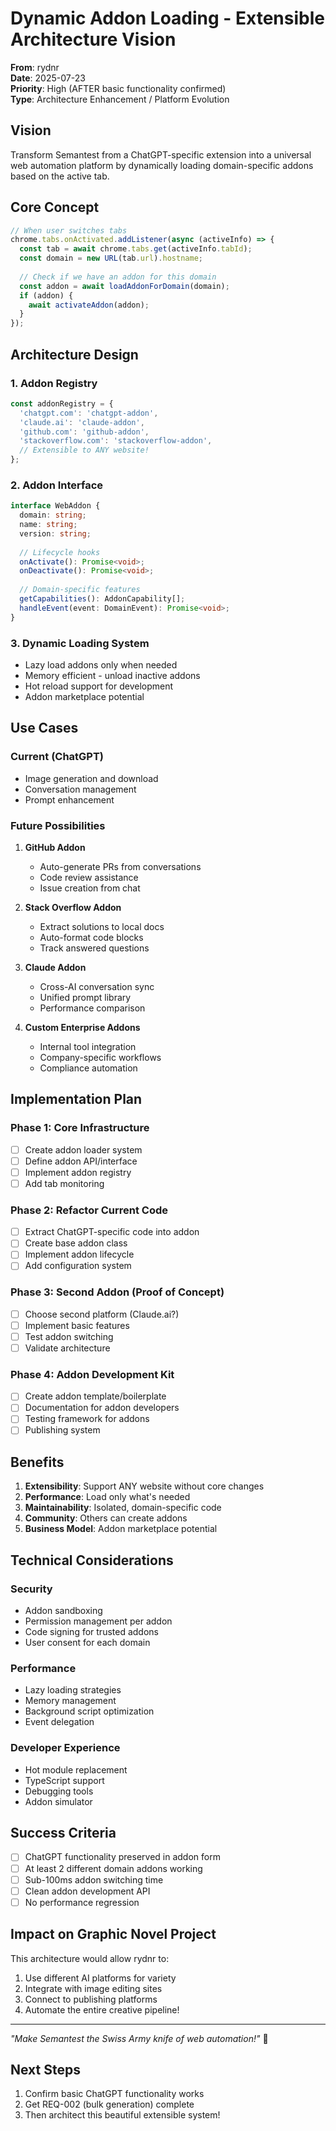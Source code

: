 # Dynamic Addon Loading - Extensible Architecture Vision

**From**: rydnr  
**Date**: 2025-07-23  
**Priority**: High (AFTER basic functionality confirmed)  
**Type**: Architecture Enhancement / Platform Evolution

## Vision

Transform Semantest from a ChatGPT-specific extension into a universal web automation platform by dynamically loading domain-specific addons based on the active tab.

## Core Concept

```javascript
// When user switches tabs
chrome.tabs.onActivated.addListener(async (activeInfo) => {
  const tab = await chrome.tabs.get(activeInfo.tabId);
  const domain = new URL(tab.url).hostname;
  
  // Check if we have an addon for this domain
  const addon = await loadAddonForDomain(domain);
  if (addon) {
    await activateAddon(addon);
  }
});
```

## Architecture Design

### 1. Addon Registry
```javascript
const addonRegistry = {
  'chatgpt.com': 'chatgpt-addon',
  'claude.ai': 'claude-addon',
  'github.com': 'github-addon',
  'stackoverflow.com': 'stackoverflow-addon',
  // Extensible to ANY website!
};
```

### 2. Addon Interface
```typescript
interface WebAddon {
  domain: string;
  name: string;
  version: string;
  
  // Lifecycle hooks
  onActivate(): Promise<void>;
  onDeactivate(): Promise<void>;
  
  // Domain-specific features
  getCapabilities(): AddonCapability[];
  handleEvent(event: DomainEvent): Promise<void>;
}
```

### 3. Dynamic Loading System
- Lazy load addons only when needed
- Memory efficient - unload inactive addons
- Hot reload support for development
- Addon marketplace potential

## Use Cases

### Current (ChatGPT)
- Image generation and download
- Conversation management
- Prompt enhancement

### Future Possibilities
1. **GitHub Addon**
   - Auto-generate PRs from conversations
   - Code review assistance
   - Issue creation from chat

2. **Stack Overflow Addon**
   - Extract solutions to local docs
   - Auto-format code blocks
   - Track answered questions

3. **Claude Addon**
   - Cross-AI conversation sync
   - Unified prompt library
   - Performance comparison

4. **Custom Enterprise Addons**
   - Internal tool integration
   - Company-specific workflows
   - Compliance automation

## Implementation Plan

### Phase 1: Core Infrastructure
- [ ] Create addon loader system
- [ ] Define addon API/interface
- [ ] Implement addon registry
- [ ] Add tab monitoring

### Phase 2: Refactor Current Code
- [ ] Extract ChatGPT-specific code into addon
- [ ] Create base addon class
- [ ] Implement addon lifecycle
- [ ] Add configuration system

### Phase 3: Second Addon (Proof of Concept)
- [ ] Choose second platform (Claude.ai?)
- [ ] Implement basic features
- [ ] Test addon switching
- [ ] Validate architecture

### Phase 4: Addon Development Kit
- [ ] Create addon template/boilerplate
- [ ] Documentation for addon developers
- [ ] Testing framework for addons
- [ ] Publishing system

## Benefits

1. **Extensibility**: Support ANY website without core changes
2. **Performance**: Load only what's needed
3. **Maintainability**: Isolated, domain-specific code
4. **Community**: Others can create addons
5. **Business Model**: Addon marketplace potential

## Technical Considerations

### Security
- Addon sandboxing
- Permission management per addon
- Code signing for trusted addons
- User consent for each domain

### Performance
- Lazy loading strategies
- Memory management
- Background script optimization
- Event delegation

### Developer Experience
- Hot module replacement
- TypeScript support
- Debugging tools
- Addon simulator

## Success Criteria

- [ ] ChatGPT functionality preserved in addon form
- [ ] At least 2 different domain addons working
- [ ] Sub-100ms addon switching time
- [ ] Clean addon development API
- [ ] No performance regression

## Impact on Graphic Novel Project

This architecture would allow rydnr to:
1. Use different AI platforms for variety
2. Integrate with image editing sites
3. Connect to publishing platforms
4. Automate the entire creative pipeline!

---

*"Make Semantest the Swiss Army knife of web automation!"* 🚀

## Next Steps

1. Confirm basic ChatGPT functionality works
2. Get REQ-002 (bulk generation) complete
3. Then architect this beautiful extensible system!